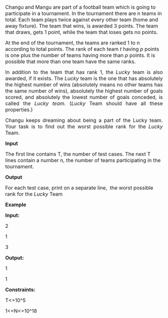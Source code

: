 <p><span style="font-size: medium;">Changu and Mangu are part of a football team which is going to participate in a tournament. In the tournament there are n teams in total. Each team plays twice against every other team (home and away fixture). The team that wins, is awarded 3 points. The team that draws, gets 1 point, while the team that loses gets no points.</span></p>
<p><span style="font-size: medium;">At the end of the tournament, the teams are ranked 1 to n according to total points. <span style="text-align: justify;">The rank of each team&nbsp;</span><em>t</em><span style="text-align: justify;">&nbsp;having&nbsp;</span><em>p</em><span style="text-align: justify;">&nbsp;points is one plus the number of teams having more than&nbsp;</span><em>p&nbsp;</em><span style="text-align: justify;">points. It is possible that more than one team have the same ranks.</span></span></p>
<p style="text-align: justify;"><span style="font-size: medium;">In addition to the team that has rank 1, the&nbsp;<em>Lucky </em>team is also awarded, if it exists. The <em>Lucky&nbsp;</em>team is the one that has absolutely the highest number of wins (absolutely means no other teams has the same number of wins), absolutely the highest number of goals scored, and absolutely the lowest number of goals conceded, is called the <em>Lucky <span style="text-align: justify;">team.&nbsp;</span></em>(<em>Lucky&nbsp;</em>Team should have all these properties.)</span></p>
<p style="text-align: justify;"><span style="font-size: medium;">Changu keeps dreaming about being a part of the Lucky team. Your task is to find out the worst possible rank for the <em>Lucky</em> Team.</span></p>
<p style="text-align: justify;"><strong><span style="font-size: medium;">Input</span></strong></p>
<p><span style="font-size: medium;">The first line contains T, the number of test cases. The next T lines contain a number n, the number of teams participating in the tournament.</span></p>
<p><strong><span style="font-size: medium;">Output</span></strong></p>
<p><span style="font-size: medium;">For each test case, print on a separate line, <span style="text-align: justify;">&nbsp;the worst possible rank for the&nbsp;</span><em>Lucky</em><span style="text-align: justify;">&nbsp;Team</span></span></p>
<p><strong><span style="font-size: medium;">Example</span></strong></p>
<p><strong><span style="font-size: medium;"><strong>Input:</strong></span></strong></p>
<p><span style="font-size: medium;">2</span></p>
<p><span style="font-size: medium;">1</span></p>
<p><span style="font-size: medium;">3</span></p>
<p><span style="font-size: medium;"><strong></strong><span style="font-weight: bold;">Output:</span></span></p>
<p><span style="font-size: medium;">1</span></p>
<p><span style="font-size: medium;">1</span></p>
<p><span style="font-size: medium;"><strong>Constraints:</strong>&nbsp;</span></p>
<p><span style="font-size: medium;">T&lt;=10^5</span></p>
<p><span style="font-size: medium;">1&lt;=N&lt;=10^18</span></p>